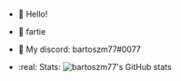 - 👋 Hello!
- 👀 fartie
- 🌱 My discord: bartoszm77#0077

- :real: Stats:
![bartoszm77's GitHub stats](https://github-readme-stats.vercel.app/api?username=B2RT0SZM77&show_icons=true&theme=radical)
